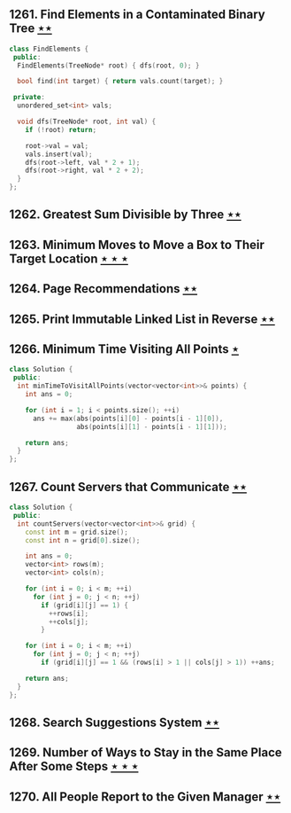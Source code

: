 ## 1261. Find Elements in a Contaminated Binary Tree [$\star\star$](https://leetcode.com/problems/find-elements-in-a-contaminated-binary-tree)

```cpp
class FindElements {
 public:
  FindElements(TreeNode* root) { dfs(root, 0); }

  bool find(int target) { return vals.count(target); }

 private:
  unordered_set<int> vals;

  void dfs(TreeNode* root, int val) {
    if (!root) return;

    root->val = val;
    vals.insert(val);
    dfs(root->left, val * 2 + 1);
    dfs(root->right, val * 2 + 2);
  }
};
```

## 1262. Greatest Sum Divisible by Three [$\star\star$](https://leetcode.com/problems/greatest-sum-divisible-by-three)

## 1263. Minimum Moves to Move a Box to Their Target Location [$\star\star\star$](https://leetcode.com/problems/minimum-moves-to-move-a-box-to-their-target-location)

## 1264. Page Recommendations [$\star\star$](https://leetcode.com/problems/page-recommendations)

## 1265. Print Immutable Linked List in Reverse [$\star\star$](https://leetcode.com/problems/print-immutable-linked-list-in-reverse)

## 1266. Minimum Time Visiting All Points [$\star$](https://leetcode.com/problems/minimum-time-visiting-all-points)

```cpp
class Solution {
 public:
  int minTimeToVisitAllPoints(vector<vector<int>>& points) {
    int ans = 0;

    for (int i = 1; i < points.size(); ++i)
      ans += max(abs(points[i][0] - points[i - 1][0]),
                 abs(points[i][1] - points[i - 1][1]));

    return ans;
  }
};
```

## 1267. Count Servers that Communicate [$\star\star$](https://leetcode.com/problems/count-servers-that-communicate)

```cpp
class Solution {
 public:
  int countServers(vector<vector<int>>& grid) {
    const int m = grid.size();
    const int n = grid[0].size();

    int ans = 0;
    vector<int> rows(m);
    vector<int> cols(n);

    for (int i = 0; i < m; ++i)
      for (int j = 0; j < n; ++j)
        if (grid[i][j] == 1) {
          ++rows[i];
          ++cols[j];
        }

    for (int i = 0; i < m; ++i)
      for (int j = 0; j < n; ++j)
        if (grid[i][j] == 1 && (rows[i] > 1 || cols[j] > 1)) ++ans;

    return ans;
  }
};
```

## 1268. Search Suggestions System [$\star\star$](https://leetcode.com/problems/search-suggestions-system)

## 1269. Number of Ways to Stay in the Same Place After Some Steps [$\star\star\star$](https://leetcode.com/problems/number-of-ways-to-stay-in-the-same-place-after-some-steps)

## 1270. All People Report to the Given Manager [$\star\star$](https://leetcode.com/problems/all-people-report-to-the-given-manager)
